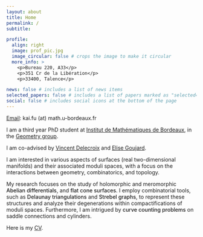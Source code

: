 ```yaml
---
layout: about
title: Home
permalink: /
subtitle: 

profile:
  align: right
  image: prof_pic.jpg
  image_circular: false # crops the image to make it circular
  more_info: > 
    <p>Bureau 220, A33</p>
    <p>351 Cr de la Libération</p>
    <p>33400, Talence</p>

news: false # includes a list of news items
selected_papers: false # includes a list of papers marked as "selected={true}"
social: false # includes social icons at the bottom of the page
---
```


<style>
  .bold-text {
    font-weight: bold; /* 使文字粗体 */
    font-weight: 500; /* 700 或更高的值可增强粗体效果 */
  }
</style>

<span class="font-weight-light"><a href="mailto:kai.fu@math.u-bordeaux.fr">Email</a>: kai.fu (at) math.u-bordeaux.fr</span>

<span class="font-weight-light">I am a third year PhD student at [Institut de Mathématiques de Bordeaux](https://www.math.u-bordeaux.fr/imb/), in the [Geometry group](https://www.math.u-bordeaux.fr/imb/geometrie).</span>

<span class="font-weight-light">I am co-advised by [Vincent Delecroix](https://www.labri.fr/perso/vdelecro/) and [Elise Goujard](https://www.math.u-bordeaux.fr/~egoujard/).</span>

<span class="font-weight-light">I am interested in various aspects of surfaces (real two-dimensional manifolds) and their associated moduli spaces, with a focus on the interactions between geometry, combinatorics, and topology.</span>

<span class="font-weight-light">My research focuses on the study of </span> 
<span class="bold-text"></span> <span class="font-weight-light">holomorphic and meromorphic</span> 
<span class="bold-text"> Abelian differentials</span>, 
<span class="font-weight-light">and</span> <span class="bold-text">flat cone surfaces</span>. 
<span class="font-weight-light">I employ combinatorial tools, such as</span> <span class="bold-text">Delaunay triangulations</span> <span class="font-weight-light">and</span> <span class="bold-text">Strebel graphs</span>, <span class="font-weight-light">to represent these structures and analyze their degenerations within compactifications of moduli spaces. Furthermore, I am intrigued by</span> <span class="bold-text">curve counting problems</span> <span class="font-weight-light">on saddle connections and cylinders.</span>

<span class="font-weight-light">Here is my <a href='./cv/cv.pdf'>CV</a>.</span>


